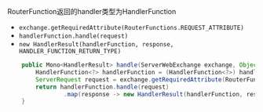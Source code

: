 
RouterFunction返回的handler类型为HandlerFunction
  + `exchange.getRequiredAttribute(RouterFunctions.REQUEST_ATTRIBUTE)`
  + `handlerFunction.handle(request)`
  + `new HandlerResult(handlerFunction, response, HANDLER_FUNCTION_RETURN_TYPE)`

```java
	public Mono<HandlerResult> handle(ServerWebExchange exchange, Object handler) {
		HandlerFunction<?> handlerFunction = (HandlerFunction<?>) handler;
		ServerRequest request = exchange.getRequiredAttribute(RouterFunctions.REQUEST_ATTRIBUTE);
		return handlerFunction.handle(request)
				.map(response -> new HandlerResult(handlerFunction, response, HANDLER_FUNCTION_RETURN_TYPE));
	}
```